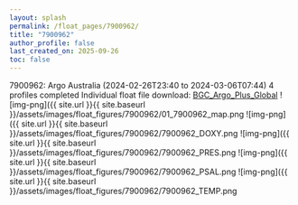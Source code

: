 ```yaml
---
layout: splash
permalink: /float_pages/7900962/
title: "7900962"
author_profile: false
last_created_on: 2025-09-26
toc: false
---
```

 
7900962: Argo Australia (2024-02-26T23:40 to 2024-03-06T07:44)
4 profiles completed
Individual float file download: [BGC_Argo_Plus_Global](https://ftp.soest.hawaii.edu/bgc_argo_plus/Individual_Floats/outliers_removed/7900962_Sprof_processed.nc)
![img-png]({{ site.url }}{{ site.baseurl }}/assets/images/float_figures/7900962/01_7900962_map.png
![img-png]({{ site.url }}{{ site.baseurl }}/assets/images/float_figures/7900962/7900962_DOXY.png
![img-png]({{ site.url }}{{ site.baseurl }}/assets/images/float_figures/7900962/7900962_PRES.png
![img-png]({{ site.url }}{{ site.baseurl }}/assets/images/float_figures/7900962/7900962_PSAL.png
![img-png]({{ site.url }}{{ site.baseurl }}/assets/images/float_figures/7900962/7900962_TEMP.png
